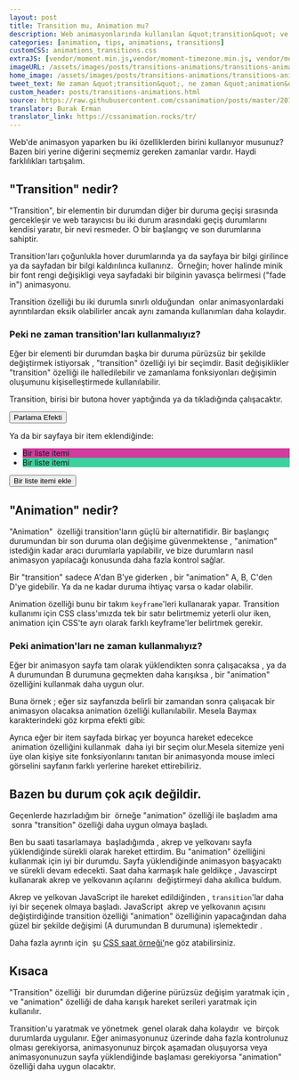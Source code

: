 ```yaml
---
layout: post
title: Transition mu, Animation mu?
description: Web animasyonlarında kullanılan &quot;transition&quot; ve &quot;animation&quot; &ouml;zelliklerinin farklılıkları.
categories: [animation, tips, animations, transitions]
customCSS: animations_transitions.css
extraJS: [vendor/moment.min.js,vendor/moment-timezone.min.js, vendor/moment-timezone-with-data-2010-2020.min.js, custom/list_items.js, custom/clocks.js]
imageURL: /assets/images/posts/transitions-animations/transitions-animations.gif
home_image: /assets/images/posts/transitions-animations/transitions-animations.png
tweet_text: Ne zaman &quot;transition&quot;, ne zaman &quot;animation&quot; &ouml;zelliğini kullanmalıyız?
custom_header: posts/transitions-animations.html
source: https://raw.githubusercontent.com/cssanimation/posts/master/2015-03-04-transition-vs-animation.md
translator: Burak Erman
translator_link: https://cssanimation.rocks/tr/
---
```


Web'de animasyon yaparken bu iki &ouml;zelliklerden birini kullanıyor musunuz? Bazen biri yerine diğerini se&ccedil;memiz gereken zamanlar vardır. Haydi farklılıkları tartışalım.

## &quot;Transition&quot; nedir?

&quot;Transition&quot;, bir elementin bir durumdan diğer bir duruma ge&ccedil;işi sırasında gercekleşir ve web tarayıcısı bu iki durum arasındaki ge&ccedil;iş durumlarını kendisi yaratır, bir nevi resmeder. O bir başlangı&ccedil; ve son durumlarına sahiptir.

Transition'ları &ccedil;oğunlukla hover durumlarında ya da sayfaya bir bilgi girilince ya da sayfadan bir bilgi kaldırılınca kullanırız.&nbsp; &Ouml;rneğin; hover halinde minik bir font rengi değişikligi veya sayfadaki bir bilginin yavas&ccedil;a belirmesi (&quot;fade in&quot;) animasyonu.

Transition &ouml;zelliği bu iki durumla sınırlı olduğundan &nbsp;onlar animasyonlardaki ayrıntılardan eksik olabilirler ancak aynı zamanda kullanımları daha kolaydır.

### Peki ne zaman transition'ları kullanmalıyız?

Eğer bir elementi bir durumdan başka bir duruma p&uuml;r&uuml;zs&uuml;z bir şekilde değiştirmek istiyorsak , &quot;transition&quot; &ouml;zelliği iyi bir se&ccedil;imdir. Basit değişiklikler &quot;transition&quot; &ouml;zelliği ile halledilebilir ve zamanlama fonksiyonları değişimin oluşumunu kişiselleştirmede kullanılabilir.

Transition, birisi bir butona hover yaptığında ya da tıkladığında &ccedil;alışacaktır.

<section class="shiny demo-container tap-to-activate"><button>Parlama Efekti</button></section>

Ya da bir sayfaya bir item eklendiğinde:

<section class="add-to-list swing demo-container">
<ul><li class="show" style="background-color: #d13c9e;">Bir liste itemi</li><li class="show" style="background-color: #3cd19e;">Bir liste itemi</li>
</ul>
<button>Bir liste itemi ekle</button></section>

## &quot;Animation&quot; nedir?

&quot;Animation&quot; &nbsp;&ouml;zelliği transition'ların g&uuml;&ccedil;l&uuml; bir alternatifidir. Bir başlangı&ccedil; durumundan bir son duruma olan değişime g&uuml;venmektense , &quot;animation&quot; istediğin kadar aracı durumlarla yapılabilir, ve bize durumların nasıl animasyon yapılacağı konusunda daha fazla kontrol sağlar.

Bir &quot;transition&quot; sadece A'dan B'ye giderken , bir &quot;animation&quot; A, B, C'den D'ye gidebilir. Ya da ne kadar duruma ihtiya&ccedil; varsa o kadar olabilir.

Animation &ouml;zelliği bunu bir takım&nbsp;`keyframe`'leri kullanarak yapar. Transition kullanımı i&ccedil;in CSS class'ımızda tek bir satır belirtmemiz yeterli olur iken, animation i&ccedil;in CSS'te ayrı olarak farklı keyframe'ler belirtmek gerekir.

### Peki animation'ları ne zaman kullanmalıyız?

Eğer bir animasyon sayfa tam olarak y&uuml;klendikten sonra &ccedil;alışacaksa , ya da A durumundan B durumuna ge&ccedil;mekten&nbsp;daha karışıksa , bir &quot;animation&quot; &ouml;zelliğini kullanmak daha uygun olur.

Buna &ouml;rnek ; eğer siz sayfanızda belirli bir zamandan sonra &ccedil;alışacak bir animasyon olacaksa animation &ouml;zelliği kullanılabilir. Mesela Baymax karakterindeki g&ouml;z kırpma efekti gibi:

<section class="demo-container baymax-container"><a href="http://codepen.io/donovanh/full/ZYaMjw/" class="baymax"></a></section>

Ayrıca&nbsp;eğer bir item sayfada birka&ccedil; yer boyunca hareket edecekce &nbsp;animation &ouml;zelliğini kullanmak &nbsp;daha iyi bir se&ccedil;im olur.Mesela sitemize yeni &uuml;ye olan kişiye site fonksiyonlarını tanıtan bir animasyonda mouse imleci g&ouml;rselini sayfanın farklı yerlerine hareket ettirebiliriz.

## Bazen bu durum &ccedil;ok a&ccedil;ık değildir.

Ge&ccedil;enlerde hazırladığım bir &nbsp;&ouml;rneğe &quot;animation&quot; &ouml;zelliği ile başladım ama &nbsp;sonra &quot;transition&quot; &ouml;zelliği daha uygun olmaya başladı.

<div class="demo-container clocks single local bounce"> <article class="clock station"><div class="hours-container"> <div class="hours angled"></div> </div> <div class="minutes-container"> <div class="minutes angled"></div> </div> <div class="seconds-container"> <div class="seconds"></div> </div> </article></div>

Ben bu saati tasarlamaya &nbsp;başladığımda , akrep ve yelkovanı sayfa y&uuml;klendiğinde s&uuml;rekli olarak hareket ettirdim. Bu &quot;animation&quot; &ouml;zelliğini kullanmak i&ccedil;in iyi bir durumdu. Sayfa y&uuml;klendiğinde animasyon başyacaktı ve s&uuml;rekli devam edecekti. Saat daha karmaşık hale geldik&ccedil;e ,&nbsp;Javascirpt kullanarak&nbsp;akrep ve yelkovanın a&ccedil;ılarını &nbsp;değiştirmeyi daha akıllıca buldum.&nbsp;

Akrep ve yelkovan JavaScript ile hareket edildiğinden , `transition`'lar&nbsp;daha iyi bir se&ccedil;enek olmaya başladı. JavaScript &nbsp;akrep ve yelkovanın a&ccedil;ısını değiştirdiğinde transition &ouml;zelliği &quot;animation&quot; &ouml;zelliğinin yapacağından&nbsp;daha g&uuml;zel bir şekilde değişimi&nbsp;(A durumundan B durumuna) işlemektedir .&nbsp;

Daha fazla ayrıntı i&ccedil;in &nbsp;şu [CSS saat &ouml;rneği'](/clocks/)ne g&ouml;z atabilirsiniz.

## Kısaca

&quot;Transition&quot; &ouml;zelliği &nbsp;bir durumdan diğerine p&uuml;r&uuml;zs&uuml;z değişim yaratmak i&ccedil;in , ve &quot;animation&quot; &ouml;zelliği de daha karışık hareket serileri yaratmak i&ccedil;in kullanılır.

Transition'u yaratmak ve y&ouml;netmek &nbsp;genel olarak daha kolaydır &nbsp;ve &nbsp;bir&ccedil;ok durumlarda&nbsp;uygulanır. Eğer animasyonunuz &uuml;zerinde daha fazla kontrolunuz olması gerekiyorsa, animasyonunuz bir&ccedil;ok aşamadan oluşuyorsa veya animasyonunuzun sayfa y&uuml;klendiğinde başlaması gerekiyorsa &quot;animation&quot; &ouml;zelliği daha uygun olacaktır.
